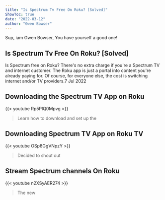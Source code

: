 ```yaml
---
title: "Is Spectrum Tv Free On Roku? [Solved]"
ShowToc: true 
date: "2022-03-12"
author: "Gwen Bowser" 
---
```


Sup, iam Gwen Bowser, You have yourself a good one!
## Is Spectrum Tv Free On Roku? [Solved]
Is Spectrum free on Roku? There's no extra charge if you're a Spectrum TV and internet customer. The Roku app is just a portal into content you're already paying for. Of course, for everyone else, the cost is switching internet and/or TV providers.7 Jul 2022

## Downloading the Spectrum TV App on Roku
{{< youtube Rp5PlQ0Mpvg >}}
>Learn how to download and set up the 

## Downloading Spectrum TV App on Roku TV
{{< youtube OSp8GgVNpzY >}}
>Decided to shout out 

## Stream Spectrum channels On Roku
{{< youtube n2XSyAER274 >}}
>The new 

